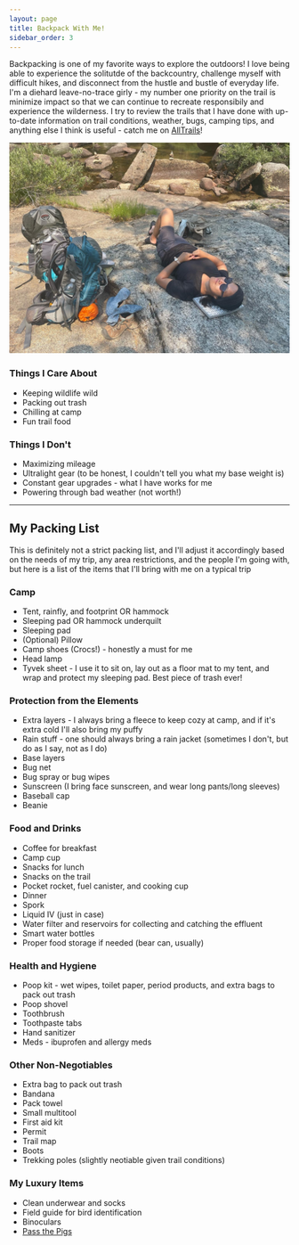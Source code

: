 ```yaml
---
layout: page
title: Backpack With Me!
sidebar_order: 3
---
```

<p> Backpacking is one of my favorite ways to explore the outdoors! I love being able to experience the solitutde of the backcountry, challenge myself with difficult hikes, and disconnect from the hustle and bustle of everyday life. I'm a diehard leave-no-trace girly - my number one priority on the trail is minimize impact so that we can continue to recreate responsibily and experience the wilderness. I try to review the trails that I have done with up-to-date information on trail conditions, weather, bugs, camping tips, and anything else I think is useful - catch me on <a href = "https://www.alltrails.com/members/karina-yap-1/reviews" target="_blank">AllTrails</a>!

<div class="row">
     <div class = "4u 12u$(medium)">
    <span class="image fit"><img src="assets/images/backpacking-uyf.jpg"></span>
    </div>
    <div class="4u 12u$(medium)">           
            <h3>Things I Care About</h3>
            <div class="box">
            <ul>
                <li>Keeping wildlife wild</li>
                <li>Packing out trash</li>
                <li>Chilling at camp</li>
                <li>Fun trail food</li>
            </ul>
			</div>                   
    </div>
    <div class="4u 12u$(medium)">
        <h3>Things I Don't</h3>
        <div class="box">
                <ul>
                <li>Maximizing mileage</li>
                <li>Ultralight gear (to be honest, I couldn't tell you what my base weight is)</li>
                <li>Constant gear upgrades - what I have works for me</li>
                <li>Powering through bad weather (not worth!)</li>
             </ul>
        </div>
    </div>
</div>

<section>
<hr class="major" />

<h2 id="content">My Packing List</h2>
<p>This is definitely not a strict packing list, and I'll adjust it accordingly based on the needs of my trip, any area restrictions, and the people I'm going with, but here is a list of the items that I'll bring with me on a typical trip</p>

<div class="row">
	<div class="4u 12u$(medium)">
	<h3>Camp</h3>
		<ul>
            <li>Tent, rainfly, and footprint OR hammock</li>
            <li>Sleeping pad OR hammock underquilt</li>
            <li>Sleeping pad</li>
            <li>(Optional) Pillow</li>
            <li>Camp shoes (Crocs!) - honestly a must for me</li>
            <li>Head lamp</li>
            <li>Tyvek sheet - I use it to sit on, lay out as a floor mat to my tent, and wrap and protect my sleeping pad. Best piece of trash ever!</li>
        </ul>
	</div>
	<div class="4u 12u$(medium)">
	<h3>Protection from the Elements</h3>
		<ul>
            <li>Extra layers - I always bring a fleece to keep cozy at camp, and if it's extra cold I'll also bring my puffy</li>
            <li>Rain stuff - one should always bring a rain jacket (sometimes I don't, but do as I say, not as I do)</li>
            <li>Base layers</li>
            <li>Bug net</li>
            <li>Bug spray or bug wipes</li>
            <li>Sunscreen (I bring face sunscreen, and wear long pants/long sleeves)</li>
            <li>Baseball cap</li>
            <li>Beanie</li>
         </ul>
	</div>
	<div class="4u$ 12u$(medium)">
	<h3>Food and Drinks</h3>
		<ul>
            <li>Coffee for breakfast</li>
            <li>Camp cup</li>
            <li>Snacks for lunch</li>
            <li>Snacks on the trail</li>
            <li>Pocket rocket, fuel canister, and cooking cup</li>
            <li>Dinner</li>
            <li>Spork</li>
            <li>Liquid IV (just in case)</li>
            <li>Water filter and reservoirs for collecting and catching the effluent</li>
            <li>Smart water bottles</li>
            <li>Proper food storage if needed (bear can, usually)</li>
        </ul>
	</div>
	<div class="4u 12u$(medium)">
	<h3>Health and Hygiene</h3>
		<ul>
            <li>Poop kit - wet wipes, toilet paper, period products, and extra bags to pack out trash</li>
            <li>Poop shovel</li>
            <li>Toothbrush</li>
            <li>Toothpaste tabs</li>
            <li>Hand sanitizer</li>
            <li>Meds - ibuprofen and allergy meds</li>
        </ul>
	</div>
	<div class="4u 12u$(medium)">
	<h3>Other Non-Negotiables</h3>
		<ul>
            <li>Extra bag to pack out trash</li>
            <li>Bandana</li>
            <li>Pack towel</li>
            <li>Small multitool</li>
            <li>First aid kit </li>
            <li>Permit</li>
            <li>Trail map</li>
            <li>Boots</li>
            <li>Trekking poles (slightly neotiable given trail conditions)</li>
         </ul>
	</div>
	<div class="4u$ 12u$(medium)">
	<h3>My Luxury Items</h3>
		<ul>
            <li>Clean underwear and socks</li>
            <li>Field guide for bird identification</li>
            <li>Binoculars</li>
            <li><a href="https://gamesofberkeley.com/products/pass-the-pigs" target="_blank">Pass the Pigs</a></li>
        </ul>
	</div>
</div>



